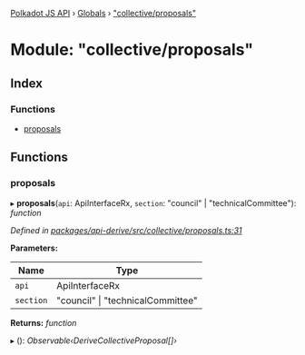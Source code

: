[Polkadot JS API](../README.md) › [Globals](../globals.md) › ["collective/proposals"](_collective_proposals_.md)

# Module: "collective/proposals"

## Index

### Functions

* [proposals](_collective_proposals_.md#proposals)

## Functions

###  proposals

▸ **proposals**(`api`: ApiInterfaceRx, `section`: "council" | "technicalCommittee"): *function*

*Defined in [packages/api-derive/src/collective/proposals.ts:31](https://github.com/polkadot-js/api/blob/1f8f6e54bd/packages/api-derive/src/collective/proposals.ts#L31)*

**Parameters:**

Name | Type |
------ | ------ |
`api` | ApiInterfaceRx |
`section` | "council" &#124; "technicalCommittee" |

**Returns:** *function*

▸ (): *Observable‹DeriveCollectiveProposal[]›*
